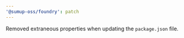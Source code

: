 ```yaml
---
'@sumup-oss/foundry': patch
---
```


Removed extraneous properties when updating the `package.json` file.
